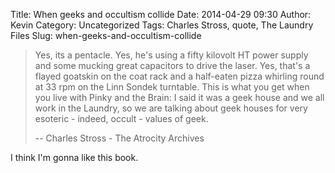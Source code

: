 Title: When geeks and occultism collide
Date: 2014-04-29 09:30
Author: Kevin
Category: Uncategorized
Tags: Charles Stross, quote, The Laundry Files
Slug: when-geeks-and-occultism-collide

> Yes, its a pentacle. Yes, he's using a fifty kilovolt HT power supply
> and some mucking great capacitors to drive the laser. Yes, that's a
> flayed goatskin on the coat rack and a half-eaten pizza whirling round
> at 33 rpm on the Linn Sondek turntable. This is what you get when you
> live with Pinky and the Brain: I said it was a geek house and we all
> work in the Laundry, so we are talking about geek houses for very
> esoteric - indeed, occult - values of geek.
>
> -- Charles Stross - The Atrocity Archives

I think I'm gonna like this book.
